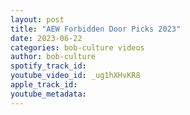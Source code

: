 ```yaml
---
layout: post
title: "AEW Forbidden Door Picks 2023"
date: 2023-06-22
categories: bob-culture videos
author: bob-culture
spotify_track_id: 
youtube_video_id: _ug1hXHvKR8
apple_track_id: 
youtube_metadata: 
---
```

